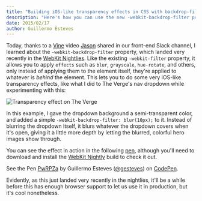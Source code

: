 ```yaml
---
title: "Building iOS-like transparency effects in CSS with backdrop-filter"
description: "Here's how you can use the new -webkit-backdrop-filter property, to build cool iOS-like transparency effects with CSS."
date: 2015/02/17
author: Guillermo Esteves
---
```


Today, thanks to a [Vine](https://vine.co/v/OxmjlxdxKxl) video [Jason](https://twitter.com/jasonsantamaria) shared in our front-end Slack channel, I learned about the `-webkit-backdrop-filter` property, which landed very recently in the [WebKit Nightlies](http://nightly.webkit.org/). Like the existing `-webkit-filter` property, it allows you to apply `effects` such as `blur`, `grayscale`, `hue-rotate`, and others, only instead of applying them to the element itself, they're applied to whatever is _behind_ the element. This lets you to do some very iOS-like transparency effects, like what I did to The Verge's nav dropdown while experimenting with this:

![Transparency effect on The Verge](blog/2015-02-17-css-ios-transparency-with-webkit-backdrop-filter/Screen_Shot_2015-02-17_at_12.14.01_PM.0.png)

In this example, I gave the dropdown background a semi-transparent color, and added a simple `-webkit-backdrop-filter: blur(10px);` to it. Instead of blurring the dropdown itself, it blurs whatever the dropdown covers when it's open, giving it a little more depth by letting the blurred, colorful hero images show through.

You can see the effect in action in the following [pen](http://codepen.io/gesteves/pen/PwRPZa?editors=110), although you'll need to download and install the [WebKit Nightly](http://nightly.webkit.org/) build to check it out.

<p data-height="432" data-theme-id="0" data-slug-hash="PwRPZa" data-default-tab="result" data-user="gesteves" class="codepen">See the Pen <a href="http://codepen.io/gesteves/pen/PwRPZa/">PwRPZa</a> by Guillermo Esteves (<a href="http://codepen.io/gesteves">@gesteves</a>) on <a href="http://codepen.io">CodePen</a>.</p>

<script async src="//assets.codepen.io/assets/embed/ei.js"></script>

Evidently, as this just landed very recently in the nightlies, it'll be a while before this has enough browser support to let us use it in production, but it's cool nonetheless.
